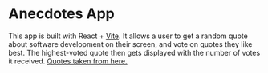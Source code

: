 # Anecdotes App

This app is built with React + [Vite](https://vitejs.dev/). It allows a user to get a random quote about software development on their screen, and vote on quotes they like best. The highest-voted quote then gets displayed with the number of votes it received. [Quotes taken from here. ](https://www.comp.nus.edu.sg/~damithch/pages/SE-quotes.htm)
